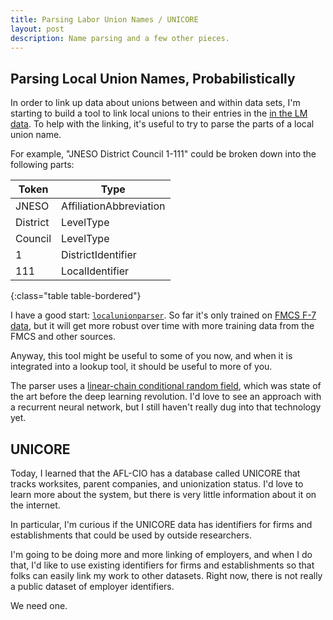 ```yaml
---
title: Parsing Labor Union Names / UNICORE
layout: post
description: Name parsing and a few other pieces.
---
```


## Parsing Local Union Names, Probabilistically
In order to link up data about unions between and within data sets,
I'm starting to build a tool to link local unions to their entries in the [in
the LM
data](https://labordata.bunkum.us/opdr?sql=select+f_num%2C+union_name%2C+aff_abbr%2C+desig_name%2C+desiq_pre%2C+desig_num%2C+desig_suf+from+lm_data+group+by+rpt_id%3B+). To
help with the linking, it's useful to try to parse the parts of a
local union name.

For example, "JNESO District Council 1-111" could be broken down into
the following parts:

| Token | Type |
|-|-|
| JNESO    | AffiliationAbbreviation |
| District | LevelType               |
| Council  | LevelType               |
| 1        | DistrictIdentifier      |
| 111      | LocalIdentifier         |
{:class="table table-bordered"}

I have a good start:
[`localunionparser`](https://github.com/labordata/localunionparser). So
far it's only trained on [FMCS F-7
data](https://github.com/labordata/fmcs-f7), but it will get more
robust over time with more training data from the FMCS and other sources.

Anyway, this tool might be useful to some of you now, and when it is
integrated into a lookup tool, it should be useful to more of you.

The parser uses a [linear-chain conditional random
field](https://en.wikipedia.org/wiki/Conditional_random_field), which
was state of the art before the deep learning revolution. I'd love to
see an approach with a recurrent neural network, but I still haven't
really dug into that technology yet.

## UNICORE

Today, I learned that the AFL-CIO has a database called UNICORE that
tracks worksites, parent companies, and unionization status. I'd love to 
learn more about the system, but there is very little information about it
on the internet.

In particular, I'm curious if the UNICORE data has identifiers for firms
and establishments that could be used by outside researchers. 

I'm going to be doing more and more linking of employers, and when I
do that, I'd like to use existing identifiers for firms and
establishments so that folks can easily link my work to other
datasets. Right now, there is not really a public dataset of employer
identifiers. 

We need one.

